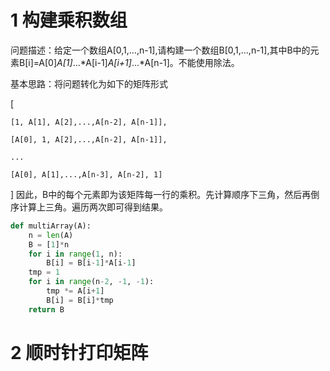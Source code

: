 # 1 构建乘积数组
问题描述：给定一个数组A[0,1,...,n-1],请构建一个数组B[0,1,...,n-1],其中B中的元素B[i]=A[0]*A[1]*...*A[i-1]*A[i+1]*...*A[n-1]。不能使用除法。

基本思路：将问题转化为如下的矩阵形式

[

    [1, A[1], A[2],...,A[n-2], A[n-1]],

    [A[0], 1, A[2],...,A[n-2], A[n-1]],

    ...

    [A[0], A[1],...,A[n-3], A[n-2], 1]
]
因此，B中的每个元素即为该矩阵每一行的乘积。先计算顺序下三角，然后再倒序计算上三角。遍历两次即可得到结果。
```python
def multiArray(A):
    n = len(A)
    B = [1]*n
    for i in range(1, n):
        B[i] = B[i-1]*A[i-1]
    tmp = 1
    for i in range(n-2, -1, -1):
        tmp *= A[i+1]
        B[i] = B[i]*tmp
    return B
```
# 2 顺时针打印矩阵